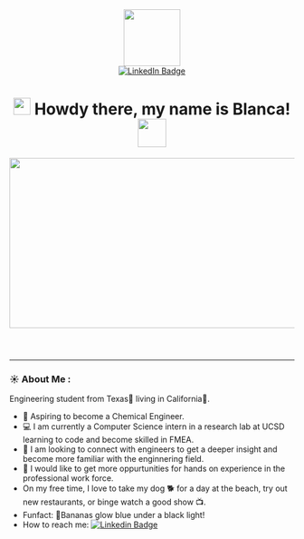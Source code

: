 <Header>
<div id="header" align="center">
  <img src="https://i.giphy.com/media/v1.Y2lkPTc5MGI3NjExa29kcDlyNDc0NTVzdXMxdGlicTZmOTVmOHAya3E5dGU4ZjBkZ2M0cCZlcD12MV9pbnRlcm5hbF9naWZfYnlfaWQmY3Q9cw/ZqOGQO6ZMSqUYDHj0T/giphy.gif" width="100"/>
<div id="badges">
   <a href="www.linkedin.com/in/blanca-de-leon-85408311b">
    <img src="https://img.shields.io/badge/LinkedIn-blue?style=for-the-badge&logo=linkedin&logoColor=white" alt="LinkedIn Badge"/>
   </a>
<div>
<img src="https://komarev.com/ghpvc/?username=bdeleon15&style=flat-square&color=blue" alt=""/>
 <h1> <img src="https://media.giphy.com/media/hvRJCLFzcasrR4ia7z/giphy.gif" width="30px"/>
  Howdy there, my name is Blanca!
   <img src="https://i.giphy.com/media/v1.Y2lkPTc5MGI3NjExZmV1aWFpOG9pZ2JqcHY1bXFwZXg5N2w4dGR2MTc0b25lcjhhd3F3aCZlcD12MV9pbnRlcm5hbF9naWZfYnlfaWQmY3Q9cw/RN8jWMw5Xf1mWRMyNx/giphy.gif" width="50px"/>  
</h1>
<div>
  <img src="https://i.giphy.com/media/v1.Y2lkPTc5MGI3NjExYnFmZHc2cWx6eG50MDd3YW56eGRiM2YweGM5bzBjbW1tcWwzdzloMiZlcD12MV9pbnRlcm5hbF9naWZfYnlfaWQmY3Q9Zw/L8K62iTDkzGX6/giphy.gif" width="600" height="300"/>
</div>
</header>
<body>
  
---

### :sunny: About Me :

Engineering student from Texas🤠 living in California🌴.
- 🥼 Aspiring to become a Chemical Engineer.
- 💻 I am currently a Computer Science intern in a research lab at UCSD learning to code and become skilled in FMEA.
- 🤝 I am looking to connect with engineers to get a deeper insight and become more familiar with the enginnering field.
- 💪 I would like to get more oppurtunities for hands on experience in the professional work force.
- On my free time, I love to take my dog 🐕  for a day at the beach, try out new restaurants, or binge watch a good show 📺.
- Funfact: 🍌Bananas glow blue under a black light!
- How to reach me: [![Linkedin Badge](https://img.shields.io/badge/-kakbar-blue?style=flat&logo=Linkedin&logoColor=white)](www.linkedin.com/in/blanca-de-leon-85408311b)
</body>

<!--
**bdeleon15/bdeleon15** is a ✨ _special_ ✨ repository because its `README.md` (this file) appears on your GitHub profile.

Here are some ideas to get you started:

- 🔭 I’m currently working on ...
- 🌱 I’m currently learning ...
- 👯 I’m looking to collaborate on ...
- 🤔 I’m looking for help with ...
- 💬 Ask me about ...
- 📫 How to reach me: ...
- 😄 Pronouns: ...
- ⚡ Fun fact: ...
-->
